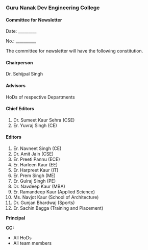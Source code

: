 

### Guru Nanak Dev Engineering College
#### Committee for Newsletter

Date: _________

No.: __________

The committee for newsletter will have the following constitution.

#### Chairperson

Dr. Sehijpal Singh

#### Advisors

HoDs of respective Departments

#### Chief Editors

1. Dr. Sumeet Kaur Sehra (CSE)
2. Er. Yuvraj Singh (CE)

#### Editors

1. Er. Navneet Singh (CE)
2. Dr. Amit Jain (CSE)
3. Er. Preeti Pannu (ECE)
4. Er. Harleen Kaur (EE)
5. Er. Harpreet Kaur (IT)
6. Er. Prem Singh (ME)
7. Er. Gulraj Singh (PE)
8. Dr. Navdeep Kaur (MBA)
9. Er. Ramandeep Kaur (Applied Science)
10. Ms. Navjot Kaur (School of Architecture)
11. Dr. Gunjan Bhardwaj (Sports)  
12. Er. Sachin Bagga (Training and Placement)  


**Principal**

 **CC:**
 - All HoDs
 - All team members






​    
